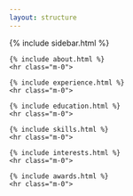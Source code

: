 ```yaml
---
layout: structure
---
```


{% include sidebar.html %}

<div class="container-fluid p-0">

    {% include about.html %}
    <hr class="m-0">
    
    {% include experience.html %}
    <hr class="m-0">
    
    {% include education.html %}
    <hr class="m-0">
    
    {% include skills.html %}
    <hr class="m-0">
    
    {% include interests.html %}
    <hr class="m-0">
    
    {% include awards.html %}
    <hr class="m-0">    
    
</div>
